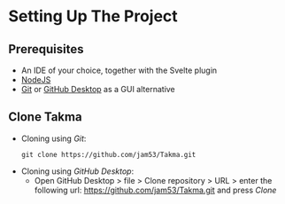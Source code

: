 # Setting Up The Project

## Prerequisites
- An IDE of your choice, together with the Svelte plugin
- [NodeJS](https://nodejs.org/)
- [Git](https://git-scm.com/downloads) or [GitHub Desktop](https://desktop.github.com/) as a GUI alternative

## Clone Takma
- Cloning using *Git*:
    ```
    git clone https://github.com/jam53/Takma.git
    ```
- Cloning using *GitHub Desktop*:
    - Open GitHub Desktop > file > Clone repository > URL > enter the following url: https://github.com/jam53/Takma.git and press *Clone*